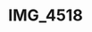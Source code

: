 ---
pid: '183'
layout: photos
title: IMG_4518
filename: IMG_4518.jpg
caption: 
previous_pid: '182'
next_pid: '184'
permalink: "/photos/183.html"
---